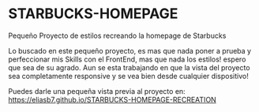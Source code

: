# STARBUCKS-HOMEPAGE
Pequeño Proyecto de estilos recreando la homepage de Starbucks


Lo buscado en este pequeño proyecto, es mas que nada poner a prueba y perfeccionar mis Skills con el FrontEnd, mas que nada los estilos! espero que sea de su agrado.
Aun se esta trabajando en que la vista del proyecto sea completamente responsive y se vea bien desde cualquier dispositivo!

Puedes darle una pequeña vista previa al proyecto en: https://eliasb7.github.io/STARBUCKS-HOMEPAGE-RECREATION
